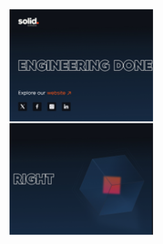  <a href="https://solid.software/">
      <picture>
         <source media="(min-width: 769px) and (prefers-color-scheme: light)" srcset="image/d kight left.jpg">
         <source media="(max-width: 768px) and (prefers-color-scheme: light)" srcset="image/m light left.jpg">
         <source media="(max-width: 768px) and (prefers-color-scheme: dark)" srcset="image/m dark left.jpg">
         <img src="image/d dark left.jpg" alt="The Web Content Accessibility Guidelines (WCAG) are complicated, this project aims to simplify them!" title="WCAG 101 repository" width="50%">
      </picture>
   </a>
   <a href="https://solid.software/">
      <picture>
         <source media="(min-width: 769px) and (prefers-color-scheme: light)" srcset="image/d light right.jpg">
         <source media="(max-width: 768px) and (prefers-color-scheme: light)" srcset="image/m light right.jpg">
         <source media="(max-width: 768px) and (prefers-color-scheme: dark)" srcset="image/m dark right.jpg">
         <img src="image/d dark right.jpg" alt="Accessibility as a Service is only a click away, giving your team the accessibility training & knowledge it needs to deliver world class accessibility!" title="tota11y.dev - Accessibility as a Service" width="50%">
      </picture>
   </a>
